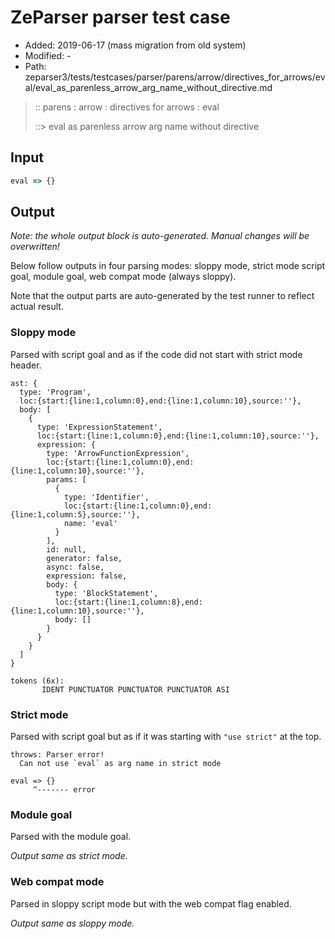 # ZeParser parser test case

- Added: 2019-06-17 (mass migration from old system)
- Modified: -
- Path: zeparser3/tests/testcases/parser/parens/arrow/directives_for_arrows/eval/eval_as_parenless_arrow_arg_name_without_directive.md

> :: parens : arrow : directives for arrows : eval
>
> ::> eval as parenless arrow arg name without directive

## Input

`````js
eval => {}
`````

## Output

_Note: the whole output block is auto-generated. Manual changes will be overwritten!_

Below follow outputs in four parsing modes: sloppy mode, strict mode script goal, module goal, web compat mode (always sloppy).

Note that the output parts are auto-generated by the test runner to reflect actual result.

### Sloppy mode

Parsed with script goal and as if the code did not start with strict mode header.

`````
ast: {
  type: 'Program',
  loc:{start:{line:1,column:0},end:{line:1,column:10},source:''},
  body: [
    {
      type: 'ExpressionStatement',
      loc:{start:{line:1,column:0},end:{line:1,column:10},source:''},
      expression: {
        type: 'ArrowFunctionExpression',
        loc:{start:{line:1,column:0},end:{line:1,column:10},source:''},
        params: [
          {
            type: 'Identifier',
            loc:{start:{line:1,column:0},end:{line:1,column:5},source:''},
            name: 'eval'
          }
        ],
        id: null,
        generator: false,
        async: false,
        expression: false,
        body: {
          type: 'BlockStatement',
          loc:{start:{line:1,column:8},end:{line:1,column:10},source:''},
          body: []
        }
      }
    }
  ]
}

tokens (6x):
       IDENT PUNCTUATOR PUNCTUATOR PUNCTUATOR ASI
`````

### Strict mode

Parsed with script goal but as if it was starting with `"use strict"` at the top.

`````
throws: Parser error!
  Can not use `eval` as arg name in strict mode

eval => {}
     ^------- error
`````


### Module goal

Parsed with the module goal.

_Output same as strict mode._

### Web compat mode

Parsed in sloppy script mode but with the web compat flag enabled.

_Output same as sloppy mode._
